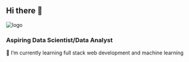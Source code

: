 ## Hi there 👋

![logo](https://github.com/user-attachments/assets/472cf165-a87f-4aa9-aa0b-319ed1c9c830)

### Aspiring Data Scientist/Data Analyst
🌱 I’m currently learning full stack web development and machine learning

<!--
**abinashsahoo007/abinashsahoo007** is a ✨ _special_ ✨ repository because its `README.md` (this file) appears on your GitHub profile.

Here are some ideas to get you started:

- 🔭 I’m currently working on ...
- 🌱 I’m currently learning ...
- 👯 I’m looking to collaborate on ...
- 🤔 I’m looking for help with ...
- 💬 Ask me about ...
- 📫 How to reach me: ...
- 😄 Pronouns: ...
- ⚡ Fun fact: ...
-->
